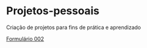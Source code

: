 # Projetos-pessoais
 Criação de projetos para fins de prática e aprendizado 

<a href="https://github.com/FelipeM1221/Projetos-pessoais/blob/main/Formul%C3%A1rios/form002/index.html" target="_blank">Formulário 002</a>